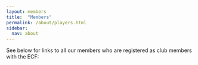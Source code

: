 ```yaml
---
layout: members
title:  "Members"
permalink: /about/players.html
sidebar:
  nav: about
---
```


See below for links to all our members who are registered as club members with the ECF:
